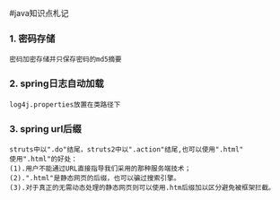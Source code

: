 #java知识点札记
### 1. 密码存储
	密码加密存储并只保存密码的md5摘要
### 2. spring日志自动加载
	log4j.properties放置在类路径下
### 3. spring url后缀
	struts中以".do"结尾，struts2中以".action"结尾,也可以使用".html"
	使用".html"的好处：
	(1).用户不能通过URL直接指导我们采用的那种服务端技术；
	(2).".html"是静态网页的后缀，也可以骗过搜索引擎。
	(3).对于真正的无需动态处理的静态网页则可以使用.htm后缀加以区分避免被框架拦截。
